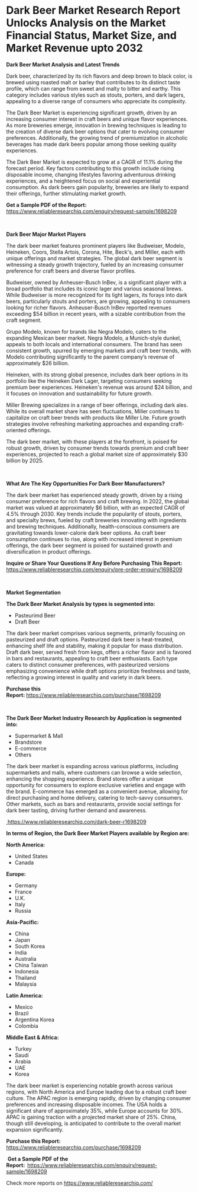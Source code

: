 <p><h1>Dark Beer Market Research Report Unlocks Analysis on the Market Financial Status, Market Size, and Market Revenue upto 2032</h1></p><p><strong>Dark Beer Market Analysis and Latest Trends</strong></p>
<p><p>Dark beer, characterized by its rich flavors and deep brown to black color, is brewed using roasted malt or barley that contributes to its distinct taste profile, which can range from sweet and malty to bitter and earthy. This category includes various styles such as stouts, porters, and dark lagers, appealing to a diverse range of consumers who appreciate its complexity.</p><p>The Dark Beer Market is experiencing significant growth, driven by an increasing consumer interest in craft beers and unique flavor experiences. As more breweries emerge, innovation in brewing techniques is leading to the creation of diverse dark beer options that cater to evolving consumer preferences. Additionally, the growing trend of premiumization in alcoholic beverages has made dark beers popular among those seeking quality experiences.</p><p>The Dark Beer Market is expected to grow at a CAGR of 11.1% during the forecast period. Key factors contributing to this growth include rising disposable income, changing lifestyles favoring adventurous drinking experiences, and a heightened focus on social and experiential consumption. As dark beers gain popularity, breweries are likely to expand their offerings, further stimulating market growth.</p></p>
<p><strong>Get a Sample PDF of the Report:&nbsp;</strong> <a href="https://www.reliableresearchiq.com/enquiry/request-sample/1698209?utm_campaign=2268&utm_medium=2&utm_source=Github&utm_content=ia&utm_term=07042025&utm_id=dark-beer">https://www.reliableresearchiq.com/enquiry/request-sample/1698209</a></p>
<p>&nbsp;</p>
<p><strong>Dark Beer Major Market Players</strong></p>
<p><p>The dark beer market features prominent players like Budweiser, Modelo, Heineken, Coors, Stella Artois, Corona, Hite, Beck's, and Miller, each with unique offerings and market strategies. The global dark beer segment is witnessing a steady growth trajectory, fueled by an increasing consumer preference for craft beers and diverse flavor profiles.</p><p>Budweiser, owned by Anheuser-Busch InBev, is a significant player with a broad portfolio that includes its iconic lager and various seasonal brews. While Budweiser is more recognized for its light lagers, its forays into dark beers, particularly stouts and porters, are growing, appealing to consumers looking for richer flavors. Anheuser-Busch InBev reported revenues exceeding $54 billion in recent years, with a sizable contribution from the craft segment.</p><p>Grupo Modelo, known for brands like Negra Modelo, caters to the expanding Mexican beer market. Negra Modelo, a Munich-style dunkel, appeals to both locals and international consumers. The brand has seen consistent growth, spurred by emerging markets and craft beer trends, with Modelo contributing significantly to the parent company’s revenue of approximately $26 billion.</p><p>Heineken, with its strong global presence, includes dark beer options in its portfolio like the Heineken Dark Lager, targeting consumers seeking premium beer experiences. Heineken's revenue was around $24 billion, and it focuses on innovation and sustainability for future growth.</p><p>Miller Brewing specializes in a range of beer offerings, including dark ales. While its overall market share has seen fluctuations, Miller continues to capitalize on craft beer trends with products like Miller Lite. Future growth strategies involve refreshing marketing approaches and expanding craft-oriented offerings.</p><p>The dark beer market, with these players at the forefront, is poised for robust growth, driven by consumer trends towards premium and craft beer experiences, projected to reach a global market size of approximately $30 billion by 2025.</p></p>
<p>&nbsp;</p>
<p><strong>What Are The Key Opportunities For Dark Beer Manufacturers?</strong></p>
<p><p>The dark beer market has experienced steady growth, driven by a rising consumer preference for rich flavors and craft brewing. In 2022, the global market was valued at approximately $6 billion, with an expected CAGR of 4.5% through 2030. Key trends include the popularity of stouts, porters, and specialty brews, fueled by craft breweries innovating with ingredients and brewing techniques. Additionally, health-conscious consumers are gravitating towards lower-calorie dark beer options. As craft beer consumption continues to rise, along with increased interest in premium offerings, the dark beer segment is poised for sustained growth and diversification in product offerings.</p></p>
<p><strong>Inquire or Share Your Questions If Any Before Purchasing This Report:</strong> <a href="https://www.reliableresearchiq.com/enquiry/pre-order-enquiry/1698209?utm_campaign=2268&utm_medium=2&utm_source=Github&utm_content=ia&utm_term=07042025&utm_id=dark-beer">https://www.reliableresearchiq.com/enquiry/pre-order-enquiry/1698209</a></p>
<p>&nbsp;</p>
<p><strong>Market Segmentation</strong></p>
<p><strong>The Dark Beer Market Analysis by types is segmented into:</strong></p>
<p><ul><li>Pasteurimd Beer</li><li>Draft Beer</li></ul></p>
<p><p>The dark beer market comprises various segments, primarily focusing on pasteurized and draft options. Pasteurized dark beer is heat-treated, enhancing shelf life and stability, making it popular for mass distribution. Draft dark beer, served fresh from kegs, offers a richer flavor and is favored in bars and restaurants, appealing to craft beer enthusiasts. Each type caters to distinct consumer preferences, with pasteurized versions emphasizing convenience while draft options prioritize freshness and taste, reflecting a growing interest in quality and variety in dark beers.</p></p>
<p><strong>Purchase this Report:&nbsp;</strong><a href="https://www.reliableresearchiq.com/purchase/1698209?utm_campaign=2268&utm_medium=2&utm_source=Github&utm_content=ia&utm_term=07042025&utm_id=dark-beer">https://www.reliableresearchiq.com/purchase/1698209</a></p>
<p>&nbsp;</p>
<p><strong>The Dark Beer Market Industry Research by Application is segmented into:</strong></p>
<p><ul><li>Supermarket & Mall</li><li>Brandstore</li><li>E-commerce</li><li>Others</li></ul></p>
<p><p>The dark beer market is expanding across various platforms, including supermarkets and malls, where customers can browse a wide selection, enhancing the shopping experience. Brand stores offer a unique opportunity for consumers to explore exclusive varieties and engage with the brand. E-commerce has emerged as a convenient avenue, allowing for direct purchasing and home delivery, catering to tech-savvy consumers. Other markets, such as bars and restaurants, provide social settings for dark beer tasting, driving further demand and awareness.</p></p>
<p><a href="https://www.reliableresearchiq.com/dark-beer-r1698209?utm_campaign=2268&utm_medium=2&utm_source=Github&utm_content=ia&utm_term=07042025&utm_id=dark-beer">&nbsp;https://www.reliableresearchiq.com/dark-beer-r1698209</a></p>
<p><strong>In terms of Region, the Dark Beer Market Players available by Region are:</strong></p>
<p>
    <p> <strong> North America: </strong>
        <ul>
            <li>United States</li>
            <li>Canada</li>
        </ul>
        </p> 
    <p> <strong> Europe: </strong>
        <ul>
            <li>Germany</li>
            <li>France</li>
            <li>U.K.</li>
            <li>Italy</li>
            <li>Russia</li>
        </ul>
        </p> 
    <p> <strong> Asia-Pacific: </strong>
        <ul>
            <li>China</li>
            <li>Japan</li>
            <li>South Korea</li>
            <li>India</li>
            <li>Australia</li>
            <li>China Taiwan</li>
            <li>Indonesia</li>
            <li>Thailand</li>
            <li>Malaysia</li>
        </ul>
        </p> 
    <p> <strong> Latin America: </strong>
        <ul>
            <li>Mexico</li>
            <li>Brazil</li>
            <li>Argentina Korea</li>
            <li>Colombia</li>
        </ul>
        </p> 
    <p> <strong> Middle East & Africa: </strong>
        <ul>
            <li>Turkey</li>
            <li>Saudi</li>
            <li>Arabia</li>
            <li>UAE</li>
            <li>Korea</li>
        </ul>
    </p>
    </p>
<p><p>The dark beer market is experiencing notable growth across various regions, with North America and Europe leading due to a robust craft beer culture. The APAC region is emerging rapidly, driven by changing consumer preferences and increasing disposable incomes. The USA holds a significant share of approximately 35%, while Europe accounts for 30%. APAC is gaining traction with a projected market share of 25%. China, though still developing, is anticipated to contribute to the overall market expansion significantly.</p></p>
<p><strong>Purchase this Report: </strong><a href="https://www.reliableresearchiq.com/purchase/1698209?utm_campaign=2268&utm_medium=2&utm_source=Github&utm_content=ia&utm_term=07042025&utm_id=dark-beer">https://www.reliableresearchiq.com/purchase/1698209</a></p>
<p>&nbsp;<strong>Get a Sample PDF of the Report:&nbsp;&nbsp;</strong><a href="https://www.reliableresearchiq.com/enquiry/request-sample/1698209?utm_campaign=2268&utm_medium=2&utm_source=Github&utm_content=ia&utm_term=07042025&utm_id=dark-beer">https://www.reliableresearchiq.com/enquiry/request-sample/1698209</a></p>
<p><strong></strong></p>
<p>Check more reports on <a href="https://www.reliableresearchiq.com/?utm_campaign=2268&utm_medium=2&utm_source=Github&utm_content=ia&utm_term=07042025&utm_id=dark-beer">https://www.reliableresearchiq.com/</a></p>